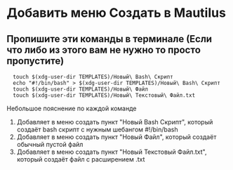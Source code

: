 # Добавить меню Создать в Mautilus

## Пропишите эти команды в терминале (Если что либо из этого вам не нужно то просто пропустите)

```shell
  touch $(xdg-user-dir TEMPLATES)/Новый\ Bash\ Скрипт
  echo "#!/bin/bash" > $(xdg-user-dir TEMPLATES)/Новый\ Bash\ Скрипт
  touch $(xdg-user-dir TEMPLATES)/Новый\ Файл
  touch $(xdg-user-dir TEMPLATES)/Новый\ Текстовый\ Файл.txt
```

Небольшое пояснение по каждой команде

1. Добавляет в меню создать пункт "Новый Bash Скрипт", который создаёт bash скрипт с нужным шебангом #!/bin/bash
2. Добавляет в меню создать пункт "Новый Файл", который создаёт обычный пустой файл
3. Добавляет в меню создать пункт "Новый Текстовый Файл.txt", который создаёт файл с расширением .txt
